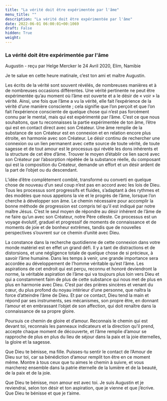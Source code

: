 ```yaml
---
title: "La vérité doit être expérimentée par l'âme"
menu_title: ""
description: "La vérité doit être expérimentée par l'âme"
date: 2022-06-01 06:00:01+00:1069
draft: False
hidden: True
weight:
---
```

### La vérité doit être expérimentée par l'âme

Augustin - reçu par Helge Mercker le 24 Avril 2020, Elim, Namibie

Je te salue en cette heure matinale, c’est ton ami et maître Augustin.

Les écrits de la vérité sont souvent révélés, de nombreuses manières et à de nombreuses occasions différentes. Une vérité pertinente ne peut être expérimentée qu’au moment où l’âme est ouverte et a le désir de « voir » la vérité. Ainsi, une fois que l’âme a vu la vérité, elle fait l’expérience de la vérité d’une manière consciente ; cela signifie que l’on perçoit et que l’on fait l’expérience consciente de quelque chose qui n’est pas forcément connu par le mental, mais qui est expérimenté par l’âme. C’est ce que nous souhaitons, que tu reconnaisses la partie expérimentée de ton âme, l’être qui est en contact direct avec son Créateur. Une âme remplie de la substance de son Créateur est en connexion et en relation encore plus étroite, en harmonie avec son Créateur. Le désir continu de rechercher une connexion ou un lien permanent avec cette source de toute vérité, de toute sagesse et de tout amour est le processus qui révèle les dons inhérents et la structure de cet être d’âme. Trouver le moyen d’établir ce lien sacré avec son Créateur par l’absorption répétée de la substance réelle, du composant qui est la composition du Créateur, demande un effort et un désir ardent de la part de l’objet ou du descendant.

L’idée d’être complètement comblé, transformé ou converti en quelque chose de nouveau d’un seul coup n’est pas en accord avec les lois de Dieu. Tous les processus sont progressifs et fluides, s’adaptant à des rythmes et des modèles que nous appelons la vie et le progrès de l’âme, lorsque l’on cherche à développer son âme. Le chemin nécessaire pour accomplir la bonne méthode de progression est compris tel qu’il est indiqué par notre maître Jésus. C’est le seul moyen de répondre au désir inhérent de l’âme de ne faire qu’un avec son Créateur, notre Père céleste. Ce processus est un voyage évolutif, graduel et progressif de moments de connaissance et de moments de joie et de bonheur extrêmes, tandis que de nouvelles perspectives s’ouvrent sur ce chemin d’unité avec Dieu.

La constance dans la recherche quotidienne de cette connexion dans votre monde matériel est en effet un grand défi. Il y a tant de distractions et de distorsions, et une négligence totale de quelque chose de si précieux, à savoir l’âme humaine. Dans les temps à venir, une grande importance sera accordée au développement de l’homme véritable qu’est l’âme. Les aspirations de cet endroit qui est perçu, reconnu et honoré deviendront la norme, la véritable aspiration de l’âme qui va toujours plus loin vers Dieu et qui a constamment faim de plus de cette substance qui nous met de plus en plus en harmonie avec Dieu. C’est par des prières sincères et venant du cœur, du plus profond du noyau intérieur d’une personne, que naîtra la force d’atteindre l’âme de Dieu. Et par ce contact, Dieu tend la main et répond par ses instruments, ses mécanismes, son propre être, en donnant l’amour et en embrassant l’objet de son affection, qui doit renaître dans la connaissance de sa propre gloire.

Poursuis ce chemin de gloire et d’amour. Reconnais le chemin qui est devant toi, reconnais les panneaux indicateurs et la direction qu’il prend, accepte chaque moment de découverte, et l’âme remplie d’amour se rapproche de plus en plus du lieu de séjour dans la paix et la joie éternelles, la gloire et la sagesse.

Que Dieu te bénisse, ma fille. Puisses-tu sentir le contact de l’Amour de Dieu sur toi, car sa bénédiction d’amour remplit ton être en ce moment même. Montre à tous ceux que tu aimes le chemin à suivre, et vous marcherez ensemble dans la patrie éternelle de la lumière et de la beauté, de la paix et de la joie.

Que Dieu te bénisse, mon amour est avec toi. Je suis Augustin et je reviendrai, selon ton désir et ton aspiration, que je vienne et que j’écrive. Que Dieu te bénisse et que je t’aime.



